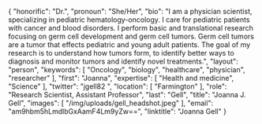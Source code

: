 {
  "honorific": "Dr.",
  "pronoun": "She/Her",
  "bio": "I am a physician scientist, specializing in pediatric hematology-oncology. I care for pediatric patients with cancer and blood disorders. I perform basic and translational research focusing on germ cell development and germ cell tumors. Germ cell tumors are a tumor that effects pediatric and young adult patients. The goal of my research is to understand how tumors form, to identify better ways to diagnosis and monitor tumors and identify novel treatments.",
  "layout": "person",
  "keywords": [
    "Oncology",
    "biology",
    "healthcare",
    "physician",
    "researcher"
  ],
  "first": "Joanna",
  "expertise": [
    "Health and medicine",
    "Science"
  ],
  "twitter": "jgell82 ",
  "location": [
    "Farmington"
  ],
  "role": "Research Scientist, Assistant Professor",
  "last": "Gell",
  "title": "Joanna J. Gell",
  "images": [
    "/img/uploads/gell_headshot.jpeg"
  ],
  "email": "am9hbm5hLmdlbGxAamF4Lm9yZw==",
  "linktitle": "Joanna Gell"
}